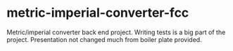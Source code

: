 # metric-imperial-converter-fcc
Metric/imperial converter back end project. Writing tests is a big part of the project. Presentation not changed much from boiler plate provided. 
